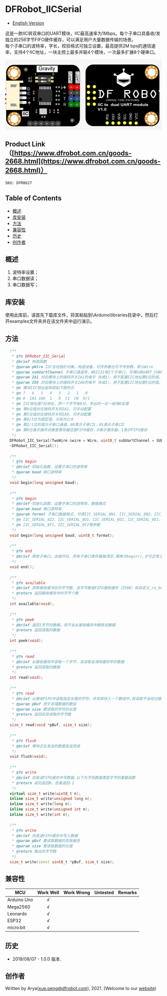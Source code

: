 DFRobot_IICSerial
===========================

* [English Version](./README.md)

这是一款IIC转双串口的UART模块，IIC最高速率为1Mbps。每个子串口具备收/发独立的256字节FIFO硬件缓存，可以满足用户大量数据传输的场景。<br>
每个子串口的波特率，字长，校验格式可独立设置，最高提供2M bps的通信速率，支持4个IIC地址，一块主控上最多并联4个模块，一次最多扩展8个硬串口。<br>

![产品效果图](./resources/images/DFR0627.png)


## Product Link（[https://www.dfrobot.com.cn/goods-2668.html](https://www.dfrobot.com.cn/goods-2668.html)）
    SKU: DFR0627   
   
## Table of Contents

* [概述](#概述)
* [库安装](#库安装)
* [方法](#方法)
* [兼容性](#兼容性)
* [历史](#历史)
* [创作者](#创作者)

## 概述
1. 波特率设置；<br>
2. 串口数据读；<br>
3. 串口数据写；<br>

## 库安装

使用此库前，请首先下载库文件，将其粘贴到\Arduino\libraries目录中，然后打开examples文件夹并在该文件夹中运行演示。

## 方法

```C++
  /**
   * @fn DFRobot_IIC_Serial
   * @brief 构造函数
   * @param pWire I2C总线指针对象，构造设备，可传参数也可不传参数，默认Wire
   * @param subUartChannel 子串口通道号，WK2132有2个子串口，可填SUBUART_CHANNEL_1或SUBUART_CHANNEL_2
   * @param IA1 对应模块上的拨码开关IA1的电平（0或1），用于配置IIC地址第6位的值，默认为1
   * @param IA0 对应模块上的拨码开关IA0的电平（0或1），用于配置IIC地址第5位的值，默认为1
   * @n 模块IIC地址由构成如下图所示
   * @n 7   6   5   4   3   2   1   0
   * @n 0  IA1 IA0  1   0  C1  C0  0/1
   * @n IIC地址是7位地址，而一个字节有8位，多出的一位一般用0处理
   * @n 第6位值对应拨码开关的IA1，可手动配置
   * @n 第5位值对应拨码开关的IA0，可手动配置
   * @n 第4/3位为固定值，分别为1/0
   * @n 第2/1位的值为子串口通道，00表示子串口1，01表示子串口2
   * @n 第0位表示操作对象是寄存器还是FIFO缓存，0表示寄存器，1表示FIFO缓存
   */
  DFRobot_IIC_Serial(TwoWire &wire = Wire, uint8_t subUartChannel = SUBUART_CHANNEL_1, uint8_t IA1 = 1, uint8_t IA0 = 1);
  ~DFRobot_IIC_Serial();
  
  /**
   * @fn begin
   * @brief 初始化函数，设置子串口的波特率
   * @param baud 串口波特率
   */
  void begin(long unsigned baud);
  
  /**
   * @fn begin
   * @brief 初始化函数，设置子串口的波特率，数据格式
   * @param baud 串口波特率
   * @param format 子串口数据格式，可填IIC_SERIAL_8N1、IIC_SERIAL_8N2、IIC_SERIAL_8Z1
   * @n IIC_SERIAL_8Z2、IIC_SERIAL_8O1、IIC_SERIAL_8O2、IIC_SERIAL_8E1、IIC_SERIAL_8E2
   * @n IIC_SERIAL_8F1、IIC_SERIAL_8F2等参数
   */
  void begin(long unsigned baud, uint8_t format);
  
  /**
   * @fn end
   * @brief 释放子串口，该操作后，所有子串口寄存器被清空,需再次begin(),才可正常工作
   */
  void end();
  
  /**
   * @fn available
   * @brief 获取接收缓冲区的字节数，该字节数是FIFO接收缓存（256B）和自定义_rx_buffer（31B）中总的字节数
   * @return 返回接收缓存中的字节个数
   */
  int available(void);
  
  /**
   * @fn peek
   * @brief 返回1字节的数据，但不会从接收缓存中删除该数据
   * @return 返回读取的数据
   */
  int peek(void);
  
  /**
   * @fn read
   * @brief 从接收缓存中读取一个字节，该读取会清除缓存中的数据
   * @return 返回读取的数据
   */
  int read(void);
  
  /**
   * @fn read
   * @brief 从接收FIFO中读取指定长度的字符，并将其存入一个数组中,该读取不会经过接收缓存。
   * @param pBuf 用于存储数据的数组
   * @param size 要读取的字符的长度
   * @return 返回实际读取的字节数
   */
  size_t read(void *pBuf, size_t size);
  
  /**
   * @fn flush
   * @brief 等待正在发送的数据发送完成
   */
  void flush(void);
  
  /**
   * @fn write
   * @brief 向发送FIFO缓存中写数据,以下为不同数据类型字节的重载函数 
   * @return 成功返回0，否者返回-1
   */
  virtual size_t write(uint8_t n);
  inline size_t write(unsigned long n);
  inline size_t write(long n);
  inline size_t write(unsigned int n);
  inline size_t write(int n);
  
  /**
   * @fn write
   * @brief 向发送FIFO缓存中写入数据
   * @param pBuf 要读取数据的存放缓存
   * @param size 要读取数据的长度
   * @return 输出的字节数
   */
  size_t write(const uint8_t *pBuf, size_t size);
```

## 兼容性

MCU                | Work Well    | Work Wrong   | Untested    | Remarks
------------------ | :----------: | :----------: | :---------: | -----
Arduino Uno        |      √       |              |             | 
Mega2560        |      √       |              |             | 
Leonardo        |      √       |              |             | 
ESP32         |      √       |              |             | 
micro:bit        |      √       |              |             | 

## 历史

- 2019/08/07 - 1.0.0 版本.

## 创作者

Written by Arya(xue.peng@dfrobot.com), 2021. (Welcome to our [website](https://www.dfrobot.com/))




